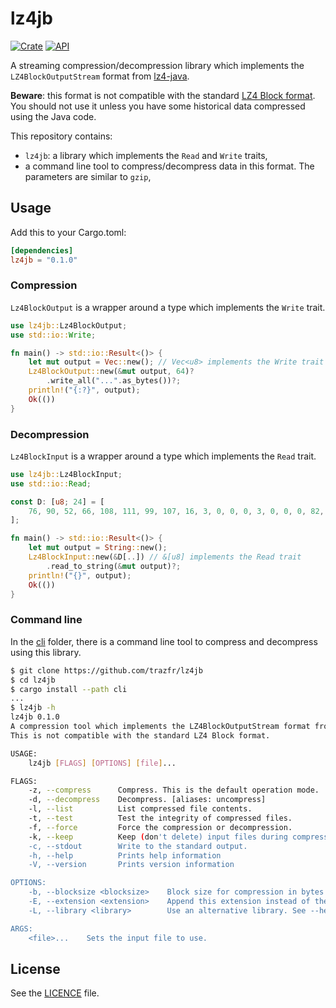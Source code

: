 # lz4jb

[![Crate](https://img.shields.io/crates/v/lz4jb.svg)](https://crates.io/crates/lz4jb)
[![API](https://docs.rs/lz4jb/badge.svg)](https://docs.rs/lz4jb)

A streaming compression/decompression library which implements the `LZ4BlockOutputStream` format from [lz4-java](https://github.com/lz4/lz4-java).

**Beware**: this format is not compatible with the standard [LZ4 Block format](https://github.com/lz4/lz4/blob/dev/doc/lz4_Block_format.md). You should not use it unless you have some historical data compressed using the Java code.

This repository contains:

- `lz4jb`: a library which implements the `Read` and `Write` traits,
- a command line tool to compress/decompress data in this format. The parameters are similar to `gzip`,

## Usage

Add this to your Cargo.toml:

```toml
[dependencies]
lz4jb = "0.1.0"
```

### Compression

`Lz4BlockOutput` is a wrapper around a type which implements the `Write` trait.

```rust
use lz4jb::Lz4BlockOutput;
use std::io::Write;

fn main() -> std::io::Result<()> {
    let mut output = Vec::new(); // Vec<u8> implements the Write trait
    Lz4BlockOutput::new(&mut output, 64)?
        .write_all("...".as_bytes())?;
    println!("{:?}", output);
    Ok(())
}
```

### Decompression

`Lz4BlockInput` is a wrapper around a type which implements the `Read` trait.

```rust
use lz4jb::Lz4BlockInput;
use std::io::Read;

const D: [u8; 24] = [
    76, 90, 52, 66, 108, 111, 99, 107, 16, 3, 0, 0, 0, 3, 0, 0, 0, 82, 228, 119, 6, 46, 46, 46,
];

fn main() -> std::io::Result<()> {
    let mut output = String::new();
    Lz4BlockInput::new(&D[..]) // &[u8] implements the Read trait
        .read_to_string(&mut output)?;
    println!("{}", output);
    Ok(())
}
```

### Command line

In the [cli](cli/) folder, there is a command line tool to compress and decompress using this library.

```bash
$ git clone https://github.com/trazfr/lz4jb
$ cd lz4jb
$ cargo install --path cli
...
$ lz4jb -h
lz4jb 0.1.0
A compression tool which implements the LZ4BlockOutputStream format from https://github.com/lz4/lz4-java.
This is not compatible with the standard LZ4 Block format.

USAGE:
    lz4jb [FLAGS] [OPTIONS] [file]...

FLAGS:
    -z, --compress      Compress. This is the default operation mode.
    -d, --decompress    Decompress. [aliases: uncompress]
    -l, --list          List compressed file contents.
    -t, --test          Test the integrity of compressed files.
    -f, --force         Force the compression or decompression.
    -k, --keep          Keep (don't delete) input files during compression or decompression.
    -c, --stdout        Write to the standard output.
    -h, --help          Prints help information
    -V, --version       Prints version information

OPTIONS:
    -b, --blocksize <blocksize>    Block size for compression in bytes (between 64 and 33554432).
    -E, --extension <extension>    Append this extension instead of the default lz4 for compression.
    -L, --library <library>        Use an alternative library. See --help for the list of available libraries.

ARGS:
    <file>...    Sets the input file to use.
```

## License

See the [LICENCE](LICENSE) file.
